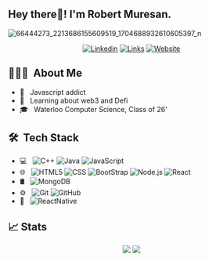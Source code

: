 <h2> Hey there👋! I'm Robert Muresan.</h2>

![66444273_2213686155609519_1704688932610605397_n](https://user-images.githubusercontent.com/56707028/125880240-fc3ec31a-f260-4c98-8b43-a3ae932e7a47.jpg)



<p>
  <p align="center">
    <a href="https://www.linkedin.com/in/robert-muresan/"><img src="https://img.shields.io/badge/-Robert Muresan-0e76a8?style=for-the-badge&logo=Linkedin&logoColor=white&link=https://www.linkedin.com/in/robert-muresan/" alt="Linkedin"></a>
    <a href="mailto:robert.victor.muresan@gmail.com"><img src="https://img.shields.io/badge/-robert.victor.muresan@gmail.com-DB4437?style=for-the-badge&logoColor=white&logo=Gmail&link=mailto:robert.victor.muresan@gmail.com" alt="Links"></a>
    <a href="https://rmuresan.com/"><img src="https://img.shields.io/badge/-rmuresan.com-239e33?style=for-the-badge&logoColor=white&logo=GoogleChrome&link=https://rmuresan.com/" alt="Website"></a> 
  </p>
</p>

## 👨🏻‍💻 &nbsp;About Me 

- 🙌 &nbsp; Javascript addict
- 💸 &nbsp; Learning about web3 and Defi
- 🎓 &nbsp; Waterloo Computer Science, Class of 26'

## 🛠 &nbsp;Tech Stack

- 💻 &nbsp;
  ![C++](https://img.shields.io/badge/-C++-333333?style=flat&logo=C%2B%2B&logoColor=00599C)
  ![Java](https://img.shields.io/badge/-Java-333333?style=flat&logo=Java&logoColor=007396)
  ![JavaScript](https://img.shields.io/badge/-JavaScript-333333?style=flat&logo=javascript)
- 🌐 &nbsp;
  ![HTML5](https://img.shields.io/badge/-HTML5-333333?style=flat&logo=HTML5)
  ![CSS](https://img.shields.io/badge/-CSS-333333?style=flat&logo=CSS3&logoColor=1572B6)
  ![BootStrap](https://img.shields.io/badge/-BootStrap-333333?style=flat&logo=bootstrap&logoColor=1572B6)
  ![Node.js](https://img.shields.io/badge/-Node.js-333333?style=flat&logo=node.js)
  ![React](https://img.shields.io/badge/-React-333333?style=flat&logo=react)
- 🛢 &nbsp;
  ![MongoDB](https://img.shields.io/badge/-MongoDB-333333?style=flat&logo=mongodb)
- ⚙️ &nbsp;
  ![Git](https://img.shields.io/badge/-Git-333333?style=flat&logo=git)
  ![GitHub](https://img.shields.io/badge/-GitHub-333333?style=flat&logo=github)
- 📱 &nbsp;
  ![ReactNative](https://img.shields.io/badge/-React%20Native-333333?style=flat&logo=react)
  

## 📈 Stats

<p>
  <p align="center">
      <img src="https://github-readme-stats.vercel.app/api/top-langs/?username=r-muresan&theme=buefy&layout=compact&langs_count=8">
      <img src="https://github-readme-stats.vercel.app/api?username=r-muresan&hide=contribs,issues&show_icons=true&line_height=25">
    </p>
</p>

